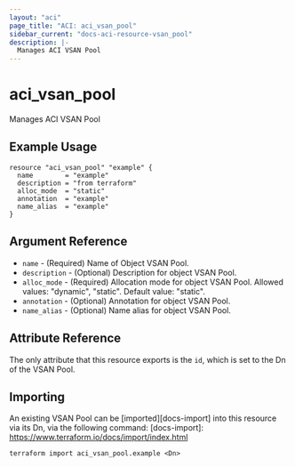 ```yaml
---
layout: "aci"
page_title: "ACI: aci_vsan_pool"
sidebar_current: "docs-aci-resource-vsan_pool"
description: |-
  Manages ACI VSAN Pool
---
```


# aci_vsan_pool #
Manages ACI VSAN Pool

## Example Usage ##

```hcl
resource "aci_vsan_pool" "example" {
  name        = "example"
  description = "from terraform"
  alloc_mode  = "static"
  annotation  = "example"
  name_alias  = "example"
}
```
## Argument Reference ##
* `name` - (Required) Name of Object VSAN Pool.
* `description` - (Optional) Description for object VSAN Pool.
* `alloc_mode` - (Required) Allocation mode for object VSAN Pool.
Allowed values: "dynamic", "static". Default value: "static".
* `annotation` - (Optional) Annotation for object VSAN Pool.
* `name_alias` - (Optional) Name alias for object VSAN Pool.



## Attribute Reference

The only attribute that this resource exports is the `id`, which is set to the
Dn of the VSAN Pool.

## Importing ##

An existing VSAN Pool can be [imported][docs-import] into this resource via its Dn, via the following command:
[docs-import]: https://www.terraform.io/docs/import/index.html


```
terraform import aci_vsan_pool.example <Dn>
```
